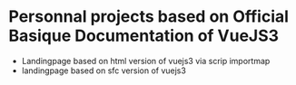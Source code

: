 # Personnal projects based on Official Basique Documentation of VueJS3

- Landingpage based on html version of vuejs3 via scrip importmap
- landingpage based on sfc version of vuejs3
